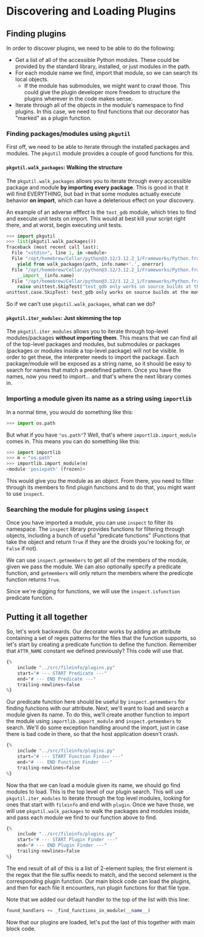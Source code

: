 # Discovering and Loading Plugins

## Finding plugins

In order to discover plugins, we need to be able to do the following:

* Get a list of all of the accessible Python modules. These could be provided by the standard library, installed, or
  just modules in the path.
* For each module name we find, import that module, so we can search its local objects.
  * If the module has submodules, we might want to crawl those. This could give the plugin developer more freedom to
    structure the plugins wherever in the code makes sense.
* Iterate through all of the objects in the module's namespace to find plugins. In this case, we need to find functions
  that our decorator has "marked" as a plugin function.

### Finding packages/modules using `pkgutil`

First off, we need to be able to iterate through the installed packages and modules. The `pkgutil` module provides a
couple of good functions for this.

#### `pkgutil.walk_packages`: Walking the structure

The `pkgutil.walk_packages` allows you to iterate through every accessible package and module **by importing every 
package**. This is good in that it will find EVERYTHING, but bad in that some modules actually execute behavior **on 
import**, which can have a deleterious effect on your discovery. 

An example of an adverse efffect is the `test_gdb` module, which tries to find and execute unit tests on import. This 
would at best kill your script right there, and at worst, begin executing unit tests.

```python
>>> import pkgutil
>>> list(pkgutil.walk_packages())
Traceback (most recent call last):
  File "<stdin>", line 1, in <module>
  File "/opt/homebrew/Cellar/python@3.12/3.12.2_1/Frameworks/Python.framework/Versions/3.12/lib/python3.12/pkgutil.py", line 93, in walk_packages
    yield from walk_packages(path, info.name+'.', onerror)
  File "/opt/homebrew/Cellar/python@3.12/3.12.2_1/Frameworks/Python.framework/Versions/3.12/lib/python3.12/pkgutil.py", line 78, in walk_packages
    __import__(info.name)
  File "/opt/homebrew/Cellar/python@3.12/3.12.2_1/Frameworks/Python.framework/Versions/3.12/lib/python3.12/test/test_gdb/__init__.py", line 22, in <module>
    raise unittest.SkipTest("test_gdb only works on source builds at the moment.")
unittest.case.SkipTest: test_gdb only works on source builds at the moment.
```

So if we can't use `pkgutil.walk_packages`, what can we do?

#### `pkgutil.iter_modules`: Just skimming the top

The `pkgutil.iter_modules` allows you to iterate through top-level modules/packages **without importing them**. This 
means that we can find all of the top-level packages and modules, but submodules or packages (packages or modules inside
a top-level package) will not be visible. In order to get these, the interpreter needs to import the package. Each 
package/module will be exposed as a string name, so it should be easy to search for names that match a predefined
pattern. Once you have the names, now you need to import... and that's where the next library comes in.

### Importing a module given its name as a string using `importlib`

In a normal time, you would do something like this:

```python
>>> import os.path
```

But what if you have `"os.path"`? Well, that's where `importlib.import_module` comes in. This means you can do something
like this:

```python
>>> import importlib
>>> m = "os.path"
>>> importlib.import_module(m)
<module 'posixpath' (frozen)>
```

This would give you the module as an object. From there, you need to filter through its members to find plugin functions
and to do that, you might want to use `inspect`.

### Searching the module for plugins using `inspect`

Once you have imported a module, you can use `inspect` to filter its namespace. The `inspect` library provides functions
for filtering through objects, including a bunch of useful "predicate functions" (Functions that take the object and
return `True` if they are the droids you're looking for, or `False` if not).

We can use `inspect.getmembers` to get all of the members of the module, given we pass the module. We can also 
optionally specify a predicate function, and `getmembers` will only return the members where the predicqte function
returns `True`.

Since we're digging for functions, we will use the `inspect.isfunction` predicate function.

## Putting it all together

So, let's work backwards. Our decorator works by adding an attribute containing a set of regex patterns for the files
that the function supports, so let's start by creating a predicate function to define the function. Remember that
`ATTR_NAME` constant we defined previously? This code will use that.

```python
{% 
    include "../src/fileinfo/plugins.py" 
    start="# --- START Predicate ---"
    end="# --- END Predicate ---"
    trailing-newlines=false
%}
```

Our predicate function here should be useful by `inspect.getmembers` for finding functions with our attribute. Next,
we'll want to load and search a module given its name. To do this, we'll create another function to import the module
using `importlib.import_module` and `inspect.getmembers` to search. We'll do some exception handling around the import,
just in case there is bad code in there, so that the host application doesn't crash.

```python
{% 
    include "../src/fileinfo/plugins.py" 
    start="# --- START Function Finder ---"
    end="# --- END Function Finder ---"
    trailing-newlines=false
%}
```

Now tha that we can load a module given its name, we should go find modules to load. This is the top level of our plugin
search. This will use `pkgutil.iter_modules` to iterate through the top level modules, looking for ones that start with 
`fileinfo` and end with `plugin`. Once we have those, we will use `pkgutil.walk_packages` to walk the packages and
modules inside, and pass each module we find to our function above to find.

```python
{% 
    include "../src/fileinfo/plugins.py" 
    start="# --- START Plugin Finder ---"
    end="# --- END Plugin Finder ---"
    trailing-newlines=false
%}
```

The end result of all of this is a list of 2-element tuples; the first element is the regex that the file suffix needs
to match, and the second selement is the corresponding plugin function. Our main block code can load the plugins,
and then for each file it encounters, run plugin functions for that file type.

Note that we added our default handler to the top of the list with this line:

```python
found_handlers += _find_functions_in_module(__name__)
```

Now that our plugins are loaded, let's put the last of this together with main block code.